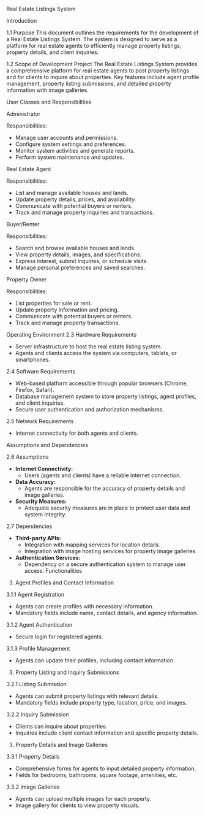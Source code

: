 Real Estate Listings System

Introduction

 1.1 Purpose
This document outlines the requirements for the development of a Real Estate Listings System. The system is designed to serve as a platform for real estate agents to efficiently manage property listings, property details, and client inquiries.

1.2 Scope of Development Project
The Real Estate Listings System provides a comprehensive platform for real estate agents to post property listings and for clients to inquire about properties. Key features include agent profile management, property listing submissions, and detailed property information with image galleries.

User Classes and Responsibilities

Administrator

Responsibilities:
- Manage user accounts and permissions.
- Configure system settings and preferences.
- Monitor system activities and generate reports.
- Perform system maintenance and updates.

Real Estate Agent

Responsibilities:
- List and manage available houses and lands.
- Update property details, prices, and availability.
- Communicate with potential buyers or renters.
- Track and manage property inquiries and transactions.

Buyer/Renter

Responsibilities:
- Search and browse available houses and lands.
- View property details, images, and specifications.
- Express interest, submit inquiries, or schedule visits.
- Manage personal preferences and saved searches.

Property Owner

 Responsibilities:
- List properties for sale or rent.
- Update property information and pricing.
- Communicate with potential buyers or renters.
- Track and manage property transactions.


Operating Environment
 2.3 Hardware Requirements

- Server infrastructure to host the real estate listing system.
- Agents and clients access the system via computers, tablets, or smartphones.

2.4 Software Requirements

- Web-based platform accessible through popular browsers (Chrome, Firefox, Safari).
- Database management system to store property listings, agent profiles, and client inquiries.
- Secure user authentication and authorization mechanisms.

2.5 Network Requirements

- Internet connectivity for both agents and clients.

Assumptions and Dependencies

2.6 Assumptions

- **Internet Connectivity:**
  - Users (agents and clients) have a reliable internet connection.
- **Data Accuracy:**
  - Agents are responsible for the accuracy of property details and image galleries.
- **Security Measures:**
  - Adequate security measures are in place to protect user data and system integrity.

2.7 Dependencies

- **Third-party APIs:**
  - Integration with mapping services for location details.
  - Integration with image hosting services for property image galleries.
- **Authentication Services:**
  - Dependency on a secure authentication system to manage user access.
Functionalities

3. Agent Profiles and Contact Information

3.1.1 Agent Registration

- Agents can create profiles with necessary information.
- Mandatory fields include name, contact details, and agency information.

3.1.2 Agent Authentication

- Secure login for registered agents.

3.1.3 Profile Management

- Agents can update their profiles, including contact information.

3. Property Listing and Inquiry Submissions

3.2.1 Listing Submission

- Agents can submit property listings with relevant details.
- Mandatory fields include property type, location, price, and images.

3.2.2 Inquiry Submission

- Clients can inquire about properties.
- Inquiries include client contact information and specific property details.
3. Property Details and Image Galleries
  
3.3.1 Property Details

- Comprehensive forms for agents to input detailed property information.
- Fields for bedrooms, bathrooms, square footage, amenities, etc.

3.3.2 Image Galleries

- Agents can upload multiple images for each property.
- Image gallery for clients to view property visuals.
